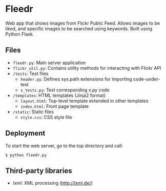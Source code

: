 # Fleedr
Web app that shows images from Flickr Public Feed.
Allows images to be liked, and specific images to be searched using keywords.
Built using Python Flask.

## Files

- `fleedr.py`: Main server application
- `flickr_util.py`: Contains utility methods for interacting with Flickr API
- `/tests`: Test files
    - `header.py`: Defines sys.path extensions for importing code-under-test
    - `x_tests.py`: Test corresponding *x.py* code 
- `/templates`: HTML templates (Jinja2 format)
    - `layout.html`: Top-level template extended in other templates
    - `index.html`: Front page template
- `/static`: Static files
    - `style.css`: CSS style file

## Deployment

To start the web server, go to the top directory and call:
```
$ python fleedr.py
```

## Third-party libraries

- *lxml*: XML processing (http://lxml.de/)
